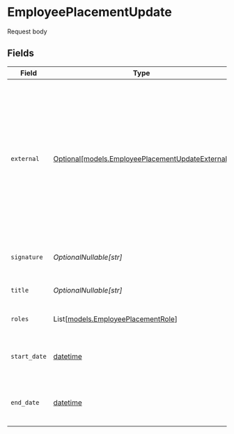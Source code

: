 # EmployeePlacementUpdate

Request body


## Fields

| Field                                                                                                                                                                     | Type                                                                                                                                                                      | Required                                                                                                                                                                  | Description                                                                                                                                                               | Example                                                                                                                                                                   |
| ------------------------------------------------------------------------------------------------------------------------------------------------------------------------- | ------------------------------------------------------------------------------------------------------------------------------------------------------------------------- | ------------------------------------------------------------------------------------------------------------------------------------------------------------------------- | ------------------------------------------------------------------------------------------------------------------------------------------------------------------------- | ------------------------------------------------------------------------------------------------------------------------------------------------------------------------- |
| `external`                                                                                                                                                                | [Optional[models.EmployeePlacementUpdateExternal]](../models/employeeplacementupdateexternal.md)                                                                          | :heavy_minus_sign:                                                                                                                                                        | External is the External-object used on Update and Create operations, since it should only be allowed to set SourceID for the guardian, the Source-field is not included. | {<br/>"sourceID": "12345678"<br/>}                                                                                                                                        |
| `signature`                                                                                                                                                               | *OptionalNullable[str]*                                                                                                                                                   | :heavy_minus_sign:                                                                                                                                                        | The signature of the employee                                                                                                                                             | LM                                                                                                                                                                        |
| `title`                                                                                                                                                                   | *OptionalNullable[str]*                                                                                                                                                   | :heavy_minus_sign:                                                                                                                                                        | The title of the employee                                                                                                                                                 | Principal                                                                                                                                                                 |
| `roles`                                                                                                                                                                   | List[[models.EmployeePlacementRole](../models/employeeplacementrole.md)]                                                                                                  | :heavy_minus_sign:                                                                                                                                                        | The roles of the employee                                                                                                                                                 | [<br/>"Admin"<br/>]                                                                                                                                                       |
| `start_date`                                                                                                                                                              | [datetime](https://docs.python.org/3/library/datetime.html#datetime-objects)                                                                                              | :heavy_check_mark:                                                                                                                                                        | The start date of the placement for the employee                                                                                                                          | 2024-08-01                                                                                                                                                                |
| `end_date`                                                                                                                                                                | [datetime](https://docs.python.org/3/library/datetime.html#datetime-objects)                                                                                              | :heavy_minus_sign:                                                                                                                                                        | The end date of the placement for the employee                                                                                                                            | 2024-08-01                                                                                                                                                                |